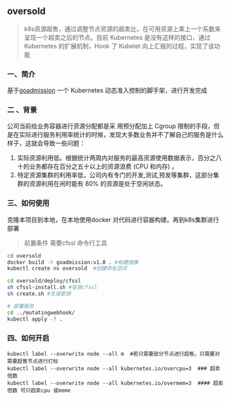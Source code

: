 ## oversold

> k8s资源超售，通过调整节点资源的超卖比，在可用资源上乘上一个系数来呈现一个超卖之后的节点。目前 Kubernetes 是没有这样的接口，通过 Kubernetes 的扩展机制，Hook 了 Kubelet 向上汇报的过程，实现了该功能

### 一、简介

基于[goadmission](https://github.com/mritd/goadmission) 一个 Kubernetes 动态准入控制的脚手架，进行开发完成



### 二 、背景

公司当前给业务容器进行资源分配都是采 用预分配加上 Cgroup 限制的手段，但是在实际进行服务利用率统计的时候，发现大多数业务并不了解自己的服务是什么样子，这就会导致一些问题：

1. 实际资源利用低。根据统计两周内对服务的最高资源使用数据表示，百分之八十的业务都存在百分之五十以上的资源浪费 (CPU 和内存) 。
2. 特定资源集群的利用率低，公司内有专门的开发,测试,预发等集群，这部分集群的资源利用在闲时能有 80% 的资源是处于空闲状态。

### 三、如何使用

克隆本项目到本地，在本地使用docker 对代码进行容器构建。再到k8s集群进行部署
> 前置条件 
>需要cfssl 命令行工具

```bash
cd oversold
docker build -t goadmission:v1.0 . #构建镜像
kubectl create ns oversold  #创建命名空间

cd oversold/deploy/cfssl
sh cfssl-install.sh #安装cfssl  
sh create.sh #生成密钥

# 部署服务
cd ../mutatingwebhook/
kubectl apply -f .
```

### 四、如何开启

 ```shell
 kubectl label --overwrite node --all m  #若只需要部分节点进行超售。只需要对需要超售节点进行打标
 kubectl label --overwrite node --all kubernetes.io/overcpu=3  ### 超卖倍数
 kubectl label --overwrite node --all kubernetes.io/overmem=3  #### 超卖倍数 可只超卖cpu 或meme

 ```
 ### 
